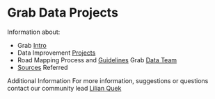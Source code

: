 # Grab Data Projects

Information about:
 - Grab [Intro](https://github.com/challa57/Grab-Data/blob/master/Grab%20Intro)
 - Data Improvement [Projects](https://github.com/GRABOSM/Grab-Data/new/master)
 - Road Mapping Process and [Guidelines](https://github.com/challa57/Grab-Data/blob/master/Data%20Improvement%20Projects) 
 Grab [Data Team](https://github.com/GRABOSM/Grab-Data/blob/master/Grab%20Data%20Team)
 - [Sources](https://github.com/challa57/Grab-Data/blob/master/Sources%20Used) Referred
 

Additional Information
For more information, suggestions or questions contact our community lead [Lilian Quek](https://www.openstreetmap.org/user/Lilian%20Quek)
